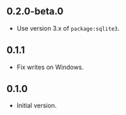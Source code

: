 ## 0.2.0-beta.0

- Use version 3.x of `package:sqlite3`.

## 0.1.1

- Fix writes on Windows.

## 0.1.0

- Initial version.
